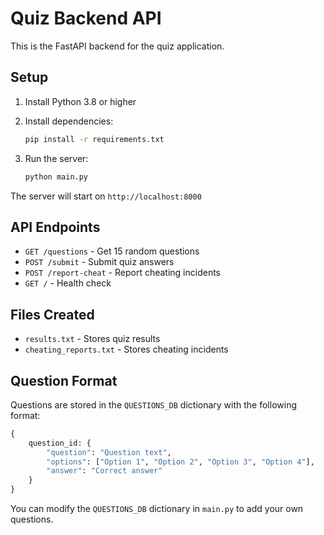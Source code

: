 # Quiz Backend API

This is the FastAPI backend for the quiz application.

## Setup

1. Install Python 3.8 or higher
2. Install dependencies:
   ```bash
   pip install -r requirements.txt
   ```

3. Run the server:
   ```bash
   python main.py
   ```

The server will start on `http://localhost:8000`

## API Endpoints

- `GET /questions` - Get 15 random questions
- `POST /submit` - Submit quiz answers
- `POST /report-cheat` - Report cheating incidents
- `GET /` - Health check

## Files Created

- `results.txt` - Stores quiz results
- `cheating_reports.txt` - Stores cheating incidents

## Question Format

Questions are stored in the `QUESTIONS_DB` dictionary with the following format:

```python
{
    question_id: {
        "question": "Question text",
        "options": ["Option 1", "Option 2", "Option 3", "Option 4"],
        "answer": "Correct answer"
    }
}
```

You can modify the `QUESTIONS_DB` dictionary in `main.py` to add your own questions.